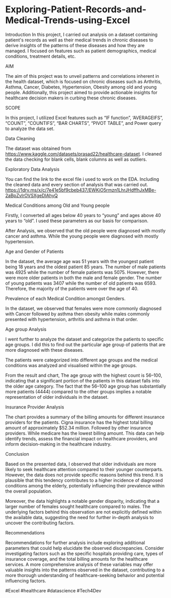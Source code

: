 # Exploring-Patient-Records-and-Medical-Trends-using-Excel
Introduction
In this project, I carried out analysis on a dataset containing patient's records as well as their medical trends in chronic diseases to derive insights of the patterns of these diseases and how they are managed. I focused on features such as patient demographics, medical conditions, treatment details, etc.  

AIM

The aim of this project was to unveil patterns and correlations inherent in the health dataset, which is focused on chronic diseases such as Arthritis, Asthma, Cancer, Diabetes, Hypertension, Obesity among old and young people. Additionally, this project aimed to provide actionable insights for healthcare decision makers in curbing these chronic diseases.

SCOPE

In this project, I utilized Excel features such as “IF function”, ‘AVERAGEIFS”, “COUNT”, “COUNTIFS”, “BAR CHARTS”, “PIVOT TABLE”, and Power query to analyze the data set.

Data Cleaning

The dataset was obtained from https://www.kaggle.com/datasets/prasad22/healthcare-dataset. I cleaned the data checking for blank cells, blank columns as well as outliers.

Exploratory Data Analysis

You can find the link to the excel file i used to work on the EDA. Including the cleaned data and every section of analysis that was carried out. https://1drv.ms/x/c/7e41e5bf9cbeb437/EWKiO5rmzn1LhrJHdffhJxMBe-2aBpZvlrOVSXgeDlAhyQ

Medical Conditions among Old and Young people

Firstly, I converted all ages below 40 years to “young” and ages above 40 years to “old”. I used these parameters as our basis for comparison.

After Analysis, we observed that the old people were diagnosed with mostly cancer and asthma. While the young people were diagnosed with mostly hypertension.


Age and Gender of Patients

In the dataset, the average age was 51 years with the youngest patient being 18 years and the oldest patient 85 years. The number of male patients was 4925 while the number of female patients was 5075. However, there were more older patients in both the male and female gender. The number of young patients was 3407 while the number of old patients was 6593. Therefore, the majority of the patients were over the age of 40.


Prevalence of each Medical Condition amongst Genders.

In the dataset, we observed that females were more commonly diagnosed with Cancer followed by asthma then obesity while males commonly presented with hypertension, arthritis and asthma in that order.

Age group Analysis

I went further to analyze the dataset and categorize the patients to specific age groups. I did this to find out the particular age group of patients that are more diagnosed with these diseases.

The patients were categorized into different age groups and the medical conditions was analyzed and visualised within the age groups.

From the result and chart, The age group with the highest count is 56–100, indicating that a significant portion of the patients in this dataset falls into the older age category. The fact that the 56–100 age group has substantially more patients (4444) compared to the other groups implies a notable representation of older individuals in the dataset.


Insurance Provider Analysis

The chart provides a summary of the billing amounts for different insurance providers for the patients. Cigna insurance has the highest total billing amount of approximately $52.34 million. Followed by other insurance providers. While medicare has the lowest billing amount. This data can help identify trends, assess the financial impact on healthcare providers, and inform decision-making in the healthcare industry.


Conclusion

Based on the presented data, I observed that older individuals are more likely to seek healthcare attention compared to their younger counterparts. However, the data does not provide specific reasons behind this trend. It is plausible that this tendency contributes to a higher incidence of diagnosed conditions among the elderly, potentially influencing their prevalence within the overall population.

Moreover, the data highlights a notable gender disparity, indicating that a larger number of females sought healthcare compared to males. The underlying factors behind this observation are not explicitly defined within the available data, suggesting the need for further in-depth analysis to uncover the contributing factors.

Recommendations

Recommendations for further analysis include exploring additional parameters that could help elucidate the observed discrepancies. Consider investigating factors such as the specific hospitals providing care, types of insurance coverage, and the total billing amounts for the healthcare services. A more comprehensive analysis of these variables may offer valuable insights into the patterns observed in the dataset, contributing to a more thorough understanding of healthcare-seeking behavior and potential influencing factors.

#Excel #healthcare #datascience #Tech4Dev
